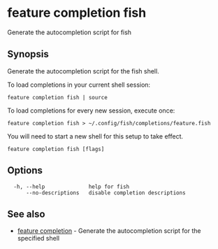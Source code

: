 # feature completion fish

Generate the autocompletion script for fish

## Synopsis

Generate the autocompletion script for the fish shell.

To load completions in your current shell session:

	feature completion fish | source

To load completions for every new session, execute once:

	feature completion fish > ~/.config/fish/completions/feature.fish

You will need to start a new shell for this setup to take effect.


```
feature completion fish [flags]
```

## Options

```
  -h, --help              help for fish
      --no-descriptions   disable completion descriptions
```

## See also

* [feature completion](feature_completion.md)	 - Generate the autocompletion script for the specified shell

